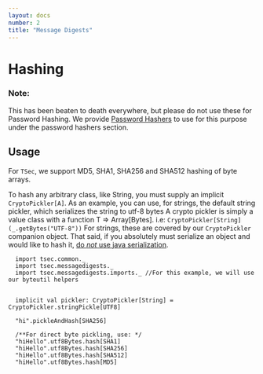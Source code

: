 ```yaml
---
layout: docs
number: 2
title: "Message Digests"
---
```


# Hashing 

### Note: 

This has been beaten to death everywhere, but please do not use
these for Password Hashing. We provide [Password Hashers](/tsec/docs/passwordhashers.html) 
to use for this purpose under the password hashers section.

## Usage

For `TSec`, we support MD5, SHA1, SHA256 and SHA512 hashing of byte arrays.

To hash any arbitrary class, like String, you must supply an implicit `CryptoPickler[A]`.
As an example, you can use, for strings, the default string pickler, which serializes the string to utf-8 bytes
 A crypto pickler is simply a value class with a function T => Array[Bytes]. i.e:
`CryptoPickler[String](_.getBytes("UTF-8"))`
For strings, these are covered by our `CryptoPickler` companion object. That said, if you absolutely must serialize an object
and would like to hash it, [do _not_ use java serialization](https://www.darkreading.com/informationweek-home/why-the-java-deserialization-bug-is-a-big-deal/d/d-id/1323237?).



```tut
  import tsec.common._
  import tsec.messagedigests._
  import tsec.messagedigests.imports._ //For this example, we will use our byteutil helpers
  
  
  implicit val pickler: CryptoPickler[String] = CryptoPickler.stringPickle[UTF8]

  "hi".pickleAndHash[SHA256]

  /**For direct byte pickling, use: */
  "hiHello".utf8Bytes.hash[SHA1]
  "hiHello".utf8Bytes.hash[SHA256]
  "hiHello".utf8Bytes.hash[SHA512]
  "hiHello".utf8Bytes.hash[MD5]
```

